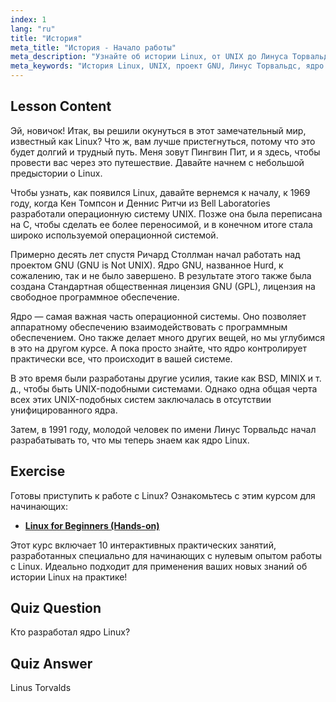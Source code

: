 ```yaml
---
index: 1
lang: "ru"
title: "История"
meta_title: "История - Начало работы"
meta_description: "Узнайте об истории Linux, от UNIX до Линуса Торвальдса и проекта GNU. Поймите его происхождение и эволюцию для начинающих."
meta_keywords: "История Linux, UNIX, проект GNU, Линус Торвальдс, ядро Linux, Linux для начинающих, учебник по Linux, руководство по Linux"
---
```


## Lesson Content

Эй, новичок! Итак, вы решили окунуться в этот замечательный мир, известный как Linux? Что ж, вам лучше пристегнуться, потому что это будет долгий и трудный путь. Меня зовут Пингвин Пит, и я здесь, чтобы провести вас через это путешествие. Давайте начнем с небольшой предыстории о Linux.

Чтобы узнать, как появился Linux, давайте вернемся к началу, к 1969 году, когда Кен Томпсон и Деннис Ритчи из Bell Laboratories разработали операционную систему UNIX. Позже она была переписана на C, чтобы сделать ее более переносимой, и в конечном итоге стала широко используемой операционной системой.

Примерно десять лет спустя Ричард Столлман начал работать над проектом GNU (GNU is Not UNIX). Ядро GNU, названное Hurd, к сожалению, так и не было завершено. В результате этого также была создана Стандартная общественная лицензия GNU (GPL), лицензия на свободное программное обеспечение.

Ядро — самая важная часть операционной системы. Оно позволяет аппаратному обеспечению взаимодействовать с программным обеспечением. Оно также делает много других вещей, но мы углубимся в это на другом курсе. А пока просто знайте, что ядро контролирует практически все, что происходит в вашей системе.

В это время были разработаны другие усилия, такие как BSD, MINIX и т. д., чтобы быть UNIX-подобными системами. Однако одна общая черта всех этих UNIX-подобных систем заключалась в отсутствии унифицированного ядра.

Затем, в 1991 году, молодой человек по имени Линус Торвальдс начал разрабатывать то, что мы теперь знаем как ядро Linux.

## Exercise

Готовы приступить к работе с Linux? Ознакомьтесь с этим курсом для начинающих:

- **[Linux for Beginners (Hands-on)](https://labex.io/ru/learn/linux)**

Этот курс включает 10 интерактивных практических занятий, разработанных специально для начинающих с нулевым опытом работы с Linux. Идеально подходит для применения ваших новых знаний об истории Linux на практике!

## Quiz Question

Кто разработал ядро Linux?

## Quiz Answer

Linus Torvalds
